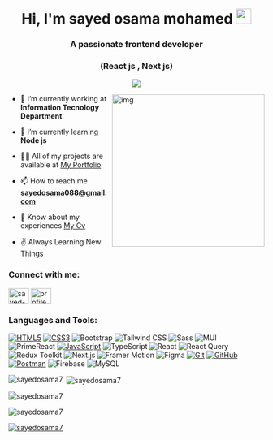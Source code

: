 <h1 align="center">
Hi, I'm sayed osama mohamed
  <img src="https://media.giphy.com/media/hvRJCLFzcasrR4ia7z/giphy.gif" width="30"></h1>

<h3 align="center">A passionate frontend developer</h3>
<h3 align="center">(React js , Next js)</h3>
<p align="center">
  <a href="https://github.com/DenverCoder1/readme-typing-svg"><img src="https://readme-typing-svg.herokuapp.com?lines=Systems+and+Information+Graduated;Front+End+Web+Developer;Freelancer;Always%20learning%20new%20things&center=true&width=380&height=45"></a>
</p>
<img align="right" height="300" width="300"  src="https://scontent.faly1-2.fna.fbcdn.net/v/t39.30808-6/451845078_496920922789708_2080687790670195205_n.jpg?_nc_cat=111&ccb=1-7&_nc_sid=6ee11a&_nc_eui2=AeGtnGY3Aml40qvpbbS5T2thaeNpxdx4dChp42nF3Hh0KOj9-EgYVKHew50qujD7ePGClAId3gK0OlYyMqb0wFbU&_nc_ohc=CdGngE-JjKIQ7kNvgFLxvDw&_nc_zt=23&_nc_ht=scontent.faly1-2.fna&_nc_gid=AEt6apEPF4Bx-oacm95YEWb&oh=00_AYCPSb44CMo-h5i6eQzsLLSfYwv4YXmKbmBMMGQeQY3O4g&oe=67129B9B" alt="img" />

- 🔭 I’m currently working at **Information Tecnology Department**

- 🌱 I’m currently learning **Node js**

- 👨‍💻 All of my projects are available at [My Portfolio](https://sayed-osama-portfolio.vercel.app/)

- 📫 How to reach me **sayedosama088@gmail.com**

- 📄 Know about my experiences [My Cv](https://drive.google.com/file/d/1MO1cvujfyf4uZXn7P3eXwTMQ16uZvY1-/view?usp=drivesdk)

- ✌️ Always Learning New Things

<h3 align="left">Connect with me:</h3>
<p align="left">
<a href="https://linkedin.com/in/sayed-osama-32b218289" target="blank"><img align="center" src="https://raw.githubusercontent.com/rahuldkjain/github-profile-readme-generator/master/src/images/icons/Social/linked-in-alt.svg" alt="sayed-osama-32b218289" height="30" width="40" /></a>
<a href="https://fb.com/profile.php?id=100074154131174" target="blank"><img align="center" src="https://raw.githubusercontent.com/rahuldkjain/github-profile-readme-generator/master/src/images/icons/Social/facebook.svg" alt="profile.php?id=100074154131174" height="30" width="40" /></a>
</p>

<h3 align="left">Languages and Tools:</h3>
<!-- <p align="left"> <a href="https://getbootstrap.com" target="_blank" rel="noreferrer"> <img src="https://raw.githubusercontent.com/devicons/devicon/master/icons/bootstrap/bootstrap-plain-wordmark.svg" alt="bootstrap" width="40" height="40"/> </a> <a href="https://www.w3schools.com/css/" target="_blank" rel="noreferrer"> <img src="https://raw.githubusercontent.com/devicons/devicon/master/icons/css3/css3-original-wordmark.svg" alt="css3" width="40" height="40"/> </a> <a href="https://www.figma.com/" target="_blank" rel="noreferrer"> <img src="https://www.vectorlogo.zone/logos/figma/figma-icon.svg" alt="figma" width="40" height="40"/> </a> <a href="https://firebase.google.com/" target="_blank" rel="noreferrer"> <img src="https://www.vectorlogo.zone/logos/firebase/firebase-icon.svg" alt="firebase" width="40" height="40"/> </a> <a href="https://www.framer.com/" target="_blank" rel="noreferrer"> <img src="https://www.vectorlogo.zone/logos/framer/framer-icon.svg" alt="framer" width="40" height="40"/> </a> <a href="https://git-scm.com/" target="_blank" rel="noreferrer"> <img src="https://www.vectorlogo.zone/logos/git-scm/git-scm-icon.svg" alt="git" width="40" height="40"/> </a> <a href="https://www.w3.org/html/" target="_blank" rel="noreferrer"> <img src="https://raw.githubusercontent.com/devicons/devicon/master/icons/html5/html5-original-wordmark.svg" alt="html5" width="40" height="40"/> </a> <a href="https://developer.mozilla.org/en-US/docs/Web/JavaScript" target="_blank" rel="noreferrer"> <img src="https://raw.githubusercontent.com/devicons/devicon/master/icons/javascript/javascript-original.svg" alt="javascript" width="40" height="40"/> </a> <a href="https://www.mysql.com/" target="_blank" rel="noreferrer"> <img src="https://raw.githubusercontent.com/devicons/devicon/master/icons/mysql/mysql-original-wordmark.svg" alt="mysql" width="40" height="40"/> </a> <a href="https://nextjs.org/" target="_blank" rel="noreferrer"> <img src="https://cdn.worldvectorlogo.com/logos/nextjs-2.svg" alt="nextjs" width="40" height="40"/> </a> <a href="https://postman.com" target="_blank" rel="noreferrer"> <img src="https://www.vectorlogo.zone/logos/getpostman/getpostman-icon.svg" alt="postman" width="40" height="40"/> </a> <a href="https://reactjs.org/" target="_blank" rel="noreferrer"> <img src="https://raw.githubusercontent.com/devicons/devicon/master/icons/react/react-original-wordmark.svg" alt="react" width="40" height="40"/> </a> <a href="https://redux.js.org" target="_blank" rel="noreferrer"> <img src="https://raw.githubusercontent.com/devicons/devicon/master/icons/redux/redux-original.svg" alt="redux" width="40" height="40"/> </a> <a href="https://sass-lang.com" target="_blank" rel="noreferrer"> <img src="https://raw.githubusercontent.com/devicons/devicon/master/icons/sass/sass-original.svg" alt="sass" width="40" height="40"/> </a> <a href="https://tailwindcss.com/" target="_blank" rel="noreferrer"> <img src="https://www.vectorlogo.zone/logos/tailwindcss/tailwindcss-icon.svg" alt="tailwind" width="40" height="40"/> </a>
<a href="https://www.typescriptlang.org/" target="_blank" rel="noreferrer"> <img src="https://raw.githubusercontent.com/devicons/devicon/master/icons/typescript/typescript-original.svg" alt="typescript" width="40" height="40"/> </a> </p> -->


[![HTML5](https://img.shields.io/badge/html5-%23E34F26.svg?style=flat-square&logo=html5&logoColor=white)](https://developer.mozilla.org/en-US/docs/Web/Guide/HTML/HTML5)
[![CSS3](https://img.shields.io/badge/css3-%231572B6.svg?style=flat-square&logo=css3&logoColor=white)](https://developer.mozilla.org/en-US/docs/Web/CSS)
![Bootstrap](https://img.shields.io/badge/-Bootstrap-7952B3?logo=bootstrap&logoColor=white)
![Tailwind CSS](https://img.shields.io/badge/Tailwind%20CSS-38B2AC?style=flat-square&logo=tailwindcss&logoColor=white)
![Sass](https://img.shields.io/badge/Sass-CC6699?style=flat-square&logo=sass&logoColor=white)
![MUI](https://img.shields.io/badge/MUI-007FFF?style=flat-square&logo=mui&logoColor=white)
![PrimeReact](https://img.shields.io/badge/PrimeReact-0072B8?style=flat-square&logo=primereact&logoColor=white)
[![JavaScript](https://img.shields.io/badge/javascript-%23323330.svg?style=flat-square&logo=javascript&logoColor=%23F7DF1E)](https://developer.mozilla.org/en-US/docs/Web/JavaScript)
![TypeScript](https://img.shields.io/badge/-TypeScript-3178C6?logo=typescript&logoColor=white)
![React](https://img.shields.io/badge/React-61DAFB?style=flat-square&logo=react&logoColor=black)
![React Query](https://img.shields.io/badge/React_Query-FF4154?style=flat-square&logo=react&logoColor=white)
![Redux Toolkit](https://img.shields.io/badge/Redux%20Toolkit-764ABC?style=flat-square&logo=redux&logoColor=white)
![Next.js](https://img.shields.io/badge/Next.js-000000?style=flat-square&logo=next.js&logoColor=white)
![Framer Motion](https://img.shields.io/badge/Framer%20Motion-FF0081?style=flat-square&logo=framer&logoColor=white)
![Figma](https://img.shields.io/badge/Figma-0AC97F?style=flat-square&logo=figma&logoColor=white)
[![Git](https://img.shields.io/badge/Git-%23F05032.svg?style=flat-square&logo=git&logoColor=white)](https://git-scm.com/)
[![GitHub](https://img.shields.io/badge/GitHub-100000?style=flat-square&logo=github&logoColor=white)](https://github.com/)
[![Postman](https://img.shields.io/badge/Postman-FF6C37?style=flat-square&logo=postman&logoColor=white)](https://www.postman.com/)
![Firebase](https://img.shields.io/badge/Firebase-FFCA28?style=flat-square&logo=firebase&logoColor=white)
![MySQL](https://img.shields.io/badge/MySQL-4479A1?style=flat-square&logo=mysql&logoColor=white)












<p><img align="left" src="https://github-readme-stats.vercel.app/api/top-langs?username=sayedosama7&show_icons=true&locale=en&layout=compact" alt="sayedosama7" /></p>

<p>&nbsp;<img align="center" src="https://github-readme-stats.vercel.app/api?username=sayedosama7&show_icons=true&locale=en" alt="sayedosama7" /></p>

<p><img align="center" src="https://github-readme-streak-stats.herokuapp.com/?user=sayedosama7&" alt="sayedosama7" /></p>

<p align="left"> <img src="https://komarev.com/ghpvc/?username=sayedosama7&label=Profile%20views&color=0e75b6&style=flat" alt="sayedosama7" /> </p>

<p align="left"> <a href="https://github.com/ryo-ma/github-profile-trophy"><img src="https://github-profile-trophy.vercel.app/?username=sayedosama7" alt="sayedosama7" /></a> </p>
